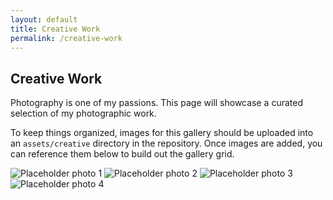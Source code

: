 ```yaml
---
layout: default
title: Creative Work
permalink: /creative-work
---
```


## Creative Work

Photography is one of my passions. This page will showcase a curated selection of my photographic work.

To keep things organized, images for this gallery should be uploaded into an `assets/creative` directory in the repository. Once images are added, you can reference them below to build out the gallery grid.

<div class="photo-gallery">
  <img src="{{ '/assets/creative/placeholder1.png' | relative_url }}" alt="Placeholder photo 1">
  <img src="{{ '/assets/creative/placeholder2.png' | relative_url }}" alt="Placeholder photo 2">
  <img src="{{ '/assets/creative/placeholder3.png' | relative_url }}" alt="Placeholder photo 3">
  <img src="{{ '/assets/creative/placeholder4.png' | relative_url }}" alt="Placeholder photo 4">
</div>
